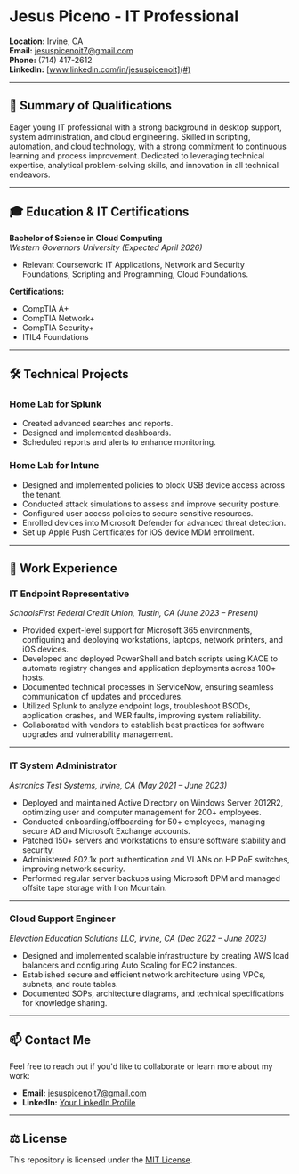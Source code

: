 # Jesus Piceno - IT Professional

**Location:** Irvine, CA  
**Email:** [jesuspicenoit7@gmail.com](mailto:jesuspicenoit7@gmail.com)  
**Phone:** (714) 417-2612  
**LinkedIn:** [www.linkedin.com/in/jesuspicenoit](#)  

---

## 📄 Summary of Qualifications

Eager young IT professional with a strong background in desktop support, system administration, and cloud engineering. Skilled in scripting, automation, and cloud technology, with a strong commitment to continuous learning and process improvement. Dedicated to leveraging technical expertise, analytical problem-solving skills, and innovation in all technical endeavors.

---

## 🎓 Education & IT Certifications

**Bachelor of Science in Cloud Computing**  
*Western Governors University (Expected April 2026)*  
- Relevant Coursework: IT Applications, Network and Security Foundations, Scripting and Programming, Cloud Foundations.

**Certifications:**  
- CompTIA A+  
- CompTIA Network+  
- CompTIA Security+  
- ITIL4 Foundations

---

## 🛠️ Technical Projects

### **Home Lab for Splunk**
- Created advanced searches and reports.
- Designed and implemented dashboards.
- Scheduled reports and alerts to enhance monitoring.

### **Home Lab for Intune**
- Designed and implemented policies to block USB device access across the tenant.
- Conducted attack simulations to assess and improve security posture.
- Configured user access policies to secure sensitive resources.
- Enrolled devices into Microsoft Defender for advanced threat detection.
- Set up Apple Push Certificates for iOS device MDM enrollment.

---

## 💼 Work Experience

### **IT Endpoint Representative**  
*SchoolsFirst Federal Credit Union, Tustin, CA (June 2023 – Present)*  
- Provided expert-level support for Microsoft 365 environments, configuring and deploying workstations, laptops, network printers, and iOS devices.
- Developed and deployed PowerShell and batch scripts using KACE to automate registry changes and application deployments across 100+ hosts.
- Documented technical processes in ServiceNow, ensuring seamless communication of updates and procedures.
- Utilized Splunk to analyze endpoint logs, troubleshoot BSODs, application crashes, and WER faults, improving system reliability.
- Collaborated with vendors to establish best practices for software upgrades and vulnerability management.

---

### **IT System Administrator**  
*Astronics Test Systems, Irvine, CA (May 2021 – June 2023)*  
- Deployed and maintained Active Directory on Windows Server 2012R2, optimizing user and computer management for 200+ employees.
- Conducted onboarding/offboarding for 50+ employees, managing secure AD and Microsoft Exchange accounts.
- Patched 150+ servers and workstations to ensure software stability and security.
- Administered 802.1x port authentication and VLANs on HP PoE switches, improving network security.
- Performed regular server backups using Microsoft DPM and managed offsite tape storage with Iron Mountain.

---

### **Cloud Support Engineer**  
*Elevation Education Solutions LLC, Irvine, CA (Dec 2022 – June 2023)*  
- Designed and implemented scalable infrastructure by creating AWS load balancers and configuring Auto Scaling for EC2 instances.
- Established secure and efficient network architecture using VPCs, subnets, and route tables.
- Documented SOPs, architecture diagrams, and technical specifications for knowledge sharing.

---

## 📫 Contact Me

Feel free to reach out if you'd like to collaborate or learn more about my work:

- **Email:** [jesuspicenoit7@gmail.com](mailto:jesuspicenoit7@gmail.com)  
- **LinkedIn:** [Your LinkedIn Profile](#)

---

## ⚖️ License

This repository is licensed under the [MIT License](LICENSE).
